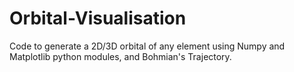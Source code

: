 # Orbital-Visualisation
Code to generate a 2D/3D orbital of any element using Numpy and Matplotlib python modules, and Bohmian's Trajectory.
